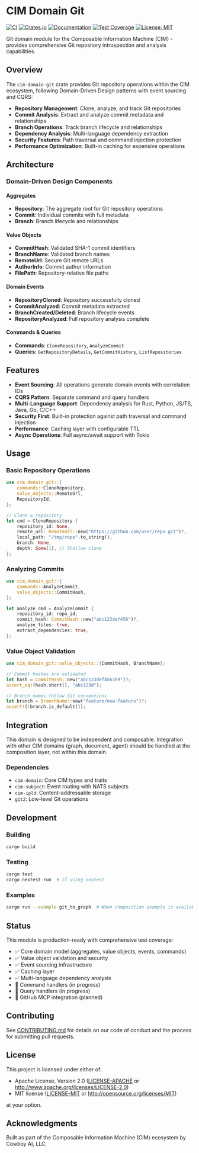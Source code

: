 <!-- Copyright 2025 Cowboy AI, LLC. -->

# CIM Domain Git

[![CI](https://github.com/thecowboyai/cim-domain-git/actions/workflows/ci.yml/badge.svg)](https://github.com/thecowboyai/cim-domain-git/actions/workflows/ci.yml)
[![Crates.io](https://img.shields.io/crates/v/cim-domain-git.svg)](https://crates.io/crates/cim-domain-git)
[![Documentation](https://docs.rs/cim-domain-git/badge.svg)](https://docs.rs/cim-domain-git)
[![Test Coverage](https://img.shields.io/codecov/c/github/thecowboyai/cim-domain-git)](https://codecov.io/gh/thecowboyai/cim-domain-git)
[![License: MIT](https://img.shields.io/badge/License-MIT-yellow.svg)](https://opensource.org/licenses/MIT)

Git domain module for the Composable Information Machine (CIM) - provides comprehensive Git repository introspection and analysis capabilities.

## Overview

The `cim-domain-git` crate provides Git repository operations within the CIM ecosystem, following Domain-Driven Design patterns with event sourcing and CQRS:

- **Repository Management**: Clone, analyze, and track Git repositories
- **Commit Analysis**: Extract and analyze commit metadata and relationships
- **Branch Operations**: Track branch lifecycle and relationships
- **Dependency Analysis**: Multi-language dependency extraction
- **Security Features**: Path traversal and command injection protection
- **Performance Optimization**: Built-in caching for expensive operations

## Architecture

### Domain-Driven Design Components

#### Aggregates
- **Repository**: The aggregate root for Git repository operations
- **Commit**: Individual commits with full metadata
- **Branch**: Branch lifecycle and relationships

#### Value Objects
- **CommitHash**: Validated SHA-1 commit identifiers
- **BranchName**: Validated branch names
- **RemoteUrl**: Secure Git remote URLs
- **AuthorInfo**: Commit author information
- **FilePath**: Repository-relative file paths

#### Domain Events
- **RepositoryCloned**: Repository successfully cloned
- **CommitAnalyzed**: Commit metadata extracted
- **BranchCreated/Deleted**: Branch lifecycle events
- **RepositoryAnalyzed**: Full repository analysis complete

#### Commands & Queries
- **Commands**: `CloneRepository`, `AnalyzeCommit`
- **Queries**: `GetRepositoryDetails`, `GetCommitHistory`, `ListRepositories`

## Features

- **Event Sourcing**: All operations generate domain events with correlation IDs
- **CQRS Pattern**: Separate command and query handlers
- **Multi-Language Support**: Dependency analysis for Rust, Python, JS/TS, Java, Go, C/C++
- **Security First**: Built-in protection against path traversal and command injection
- **Performance**: Caching layer with configurable TTL
- **Async Operations**: Full async/await support with Tokio

## Usage

### Basic Repository Operations

```rust
use cim_domain_git::{
    commands::CloneRepository,
    value_objects::RemoteUrl,
    RepositoryId,
};

// Clone a repository
let cmd = CloneRepository {
    repository_id: None,
    remote_url: RemoteUrl::new("https://github.com/user/repo.git")?,
    local_path: "/tmp/repo".to_string(),
    branch: None,
    depth: Some(1), // Shallow clone
};
```

### Analyzing Commits

```rust
use cim_domain_git::{
    commands::AnalyzeCommit,
    value_objects::CommitHash,
};

let analyze_cmd = AnalyzeCommit {
    repository_id: repo_id,
    commit_hash: CommitHash::new("abc123def456")?,
    analyze_files: true,
    extract_dependencies: true,
};
```

### Value Object Validation

```rust
use cim_domain_git::value_objects::{CommitHash, BranchName};

// Commit hashes are validated
let hash = CommitHash::new("abc123def456789")?;
assert_eq!(hash.short(), "abc123d");

// Branch names follow Git conventions
let branch = BranchName::new("feature/new-feature")?;
assert!(!branch.is_default());
```

## Integration

This domain is designed to be independent and composable. Integration with other CIM domains (graph, document, agent) should be handled at the composition layer, not within this domain.

### Dependencies
- `cim-domain`: Core CIM types and traits
- `cim-subject`: Event routing with NATS subjects
- `cim-ipld`: Content-addressable storage
- `git2`: Low-level Git operations

## Development

### Building

```bash
cargo build
```

### Testing

```bash
cargo test
cargo nextest run  # If using nextest
```

### Examples

```bash
cargo run --example git_to_graph  # When composition example is available
```

## Status

This module is production-ready with comprehensive test coverage:
- ✅ Core domain model (aggregates, value objects, events, commands)
- ✅ Value object validation and security
- ✅ Event sourcing infrastructure
- ✅ Caching layer
- ✅ Multi-language dependency analysis
- 🚧 Command handlers (in progress)
- 🚧 Query handlers (in progress)
- 🚧 GitHub MCP integration (planned)

## Contributing

See [CONTRIBUTING.md](CONTRIBUTING.md) for details on our code of conduct and the process for submitting pull requests.

## License

This project is licensed under either of:

- Apache License, Version 2.0 ([LICENSE-APACHE](LICENSE-APACHE) or http://www.apache.org/licenses/LICENSE-2.0)
- MIT license ([LICENSE-MIT](LICENSE-MIT) or http://opensource.org/licenses/MIT)

at your option.

## Acknowledgments

Built as part of the Composable Information Machine (CIM) ecosystem by Cowboy AI, LLC.